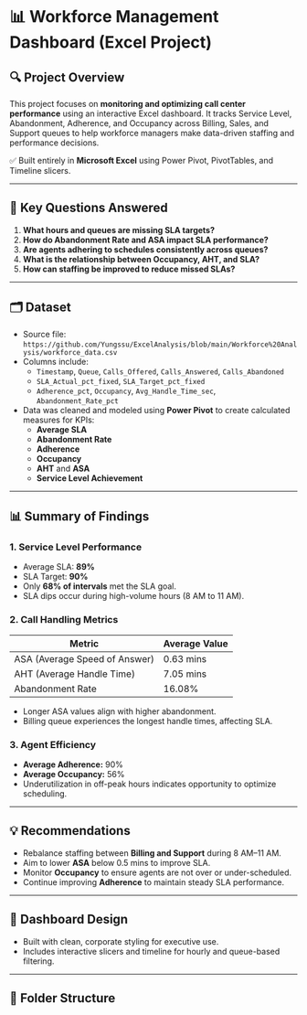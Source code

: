 # 📊 Workforce Management Dashboard (Excel Project)

## 🔍 Project Overview

This project focuses on **monitoring and optimizing call center performance** using an interactive Excel dashboard. It tracks Service Level, Abandonment, Adherence, and Occupancy across Billing, Sales, and Support queues to help workforce managers make data-driven staffing and performance decisions.

✅ Built entirely in **Microsoft Excel** using Power Pivot, PivotTables, and Timeline slicers.

---

## 🧠 Key Questions Answered

1. **What hours and queues are missing SLA targets?**  
2. **How do Abandonment Rate and ASA impact SLA performance?**  
3. **Are agents adhering to schedules consistently across queues?**  
4. **What is the relationship between Occupancy, AHT, and SLA?**  
5. **How can staffing be improved to reduce missed SLAs?**

---

## 🗂️ Dataset

- Source file: `https://github.com/Yungssu/ExcelAnalysis/blob/main/Workforce%20Analysis/workforce_data.csv`  
- Columns include:
  - `Timestamp`, `Queue`, `Calls_Offered`, `Calls_Answered`, `Calls_Abandoned`
  - `SLA_Actual_pct_fixed`, `SLA_Target_pct_fixed`
  - `Adherence_pct`, `Occupancy`, `Avg_Handle_Time_sec`, `Abandonment_Rate_pct`
- Data was cleaned and modeled using **Power Pivot** to create calculated measures for KPIs:
  - **Average SLA**
  - **Abandonment Rate**
  - **Adherence**
  - **Occupancy**
  - **AHT** and **ASA**
  - **Service Level Achievement**

---

## 📊 Summary of Findings

### 1. Service Level Performance
- Average SLA: **89%**
- SLA Target: **90%**
- Only **68% of intervals** met the SLA goal.  
- SLA dips occur during high-volume hours (8 AM to 11 AM).

### 2. Call Handling Metrics
| Metric | Average Value |
| ------- | -------------- |
| ASA (Average Speed of Answer) | 0.63 mins |
| AHT (Average Handle Time) | 7.05 mins |
| Abandonment Rate | 16.08% |

- Longer ASA values align with higher abandonment.  
- Billing queue experiences the longest handle times, affecting SLA.

### 3. Agent Efficiency
- **Average Adherence:** 90%  
- **Average Occupancy:** 56%  
- Underutilization in off-peak hours indicates opportunity to optimize scheduling.

---

## 💡 Recommendations

- Rebalance staffing between **Billing and Support** during 8 AM–11 AM.  
- Aim to lower **ASA** below 0.5 mins to improve SLA.  
- Monitor **Occupancy** to ensure agents are not over or under-scheduled.  
- Continue improving **Adherence** to maintain steady SLA performance.  

---

## 🎨 Dashboard Design

- Built with clean, corporate styling for executive use.  
- Includes interactive slicers and timeline for hourly and queue-based filtering.  



---

## 📂 Folder Structure

